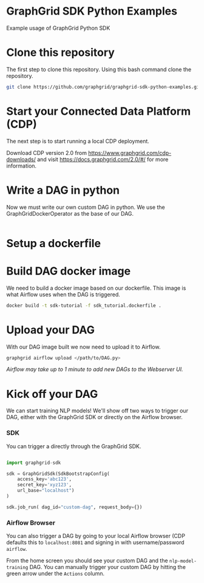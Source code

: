 # GraphGrid SDK Python Examples
Example usage of GraphGrid Python SDK

# Clone this repository
The first step to clone this repository. Using this bash command clone the repository.

```bash
git clone https://github.com/graphgrid/graphgrid-sdk-python-examples.git
```


# Start your Connected Data Platform (CDP)
The next step is to start running a local CDP deployment.

Download CDP version 2.0 from https://www.graphgrid.com/cdp-downloads/
and visit https://docs.graphgrid.com/2.0/#/ for more information.


# Write a DAG in python
Now we must write our own custom DAG in python. 
We use the GraphGridDockerOperator as the base of our DAG. 
```python


```

# Setup a dockerfile

# Build DAG docker image
We need to build a docker image based on our dockerfile. 
This image is what Airflow uses when the DAG is triggered.   

```bash
docker build -t sdk-tutorial -f sdk_tutorial.dockerfile .
```

# Upload your DAG
With our DAG image built we now need to upload it to Airflow.

```bash
graphgrid airflow upload </path/to/DAG.py>
```

_Airflow may take up to 1 minute to add new DAGs to the Webserver UI._

# Kick off your DAG
We can start training NLP models!
We'll show off two ways to trigger our DAG, either with the GraphGrid SDK or directly on the Airflow browser.

### SDK
You can trigger a directly through the GraphGrid SDK.

```python

import graphgrid-sdk

sdk = GraphGridSdk(SdkBootstrapConfig(
    access_key='abc123',
    secret_key='xyz123',
    url_base="localhost")
)

sdk.job_run( dag_id="custom-dag", request_body={})
```



### Airflow Browser
You can also trigger a DAG by going to your local Airflow browser (CDP defaults this to `localhost:8081`
and signing in with username/password `airflow`.

From the home screen you should see your custom DAG and the `nlp-model-training` DAG. 
You can manually trigger your custom DAG by hitting the green arrow under the `Actions` column. 